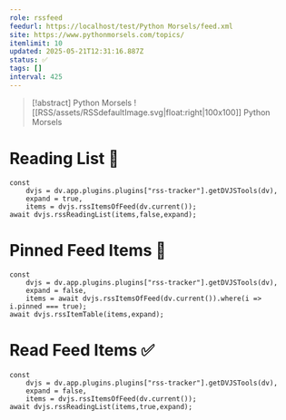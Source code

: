 ```yaml
---
role: rssfeed
feedurl: https://localhost/test/Python Morsels/feed.xml
site: https://www.pythonmorsels.com/topics/
itemlimit: 10
updated: 2025-05-21T12:31:16.887Z
status: ✅
tags: []
interval: 425
---
```

> [!abstract] Python Morsels
> ![[RSS/assets/RSSdefaultImage.svg|float:right|100x100]] Python Morsels

# Reading List 📑

~~~dataviewjs
const
	dvjs = dv.app.plugins.plugins["rss-tracker"].getDVJSTools(dv),
	expand = true,
	items = dvjs.rssItemsOfFeed(dv.current());
await dvjs.rssReadingList(items,false,expand);
~~~

# Pinned Feed Items 📍

~~~dataviewjs
const
	dvjs = dv.app.plugins.plugins["rss-tracker"].getDVJSTools(dv),
	expand = false,
	items = await dvjs.rssItemsOfFeed(dv.current()).where(i => i.pinned === true);
await dvjs.rssItemTable(items,expand);
~~~

# Read Feed Items ✅

~~~dataviewjs
const
	dvjs = dv.app.plugins.plugins["rss-tracker"].getDVJSTools(dv),
	expand = false,
	items = dvjs.rssItemsOfFeed(dv.current());
await dvjs.rssReadingList(items,true,expand);
~~~